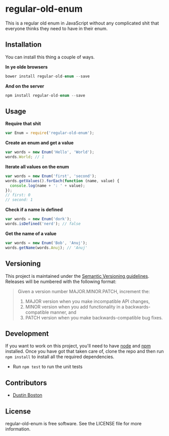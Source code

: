 # regular-old-enum

This is a regular old enum in JavaScript without any complicated shit that
everyone thinks they need to have in their enum.

Installation
------------

You can install this thing a couple of ways.

**In ye olde browsers**

```js
bower install regular-old-enum --save
```

**And on the server**

```js
npm install regular-old-enum --save
```

Usage
-----

**Require that shit**

```js
var Enum = require('regular-old-enum');
```

**Create an enum and get a value**

```js
var words = new Enum('Hello', 'World');
words.World; // 1
```

**Iterate all values on the enum**

```js
var words = new Enum('first', 'second');
words.getValues().forEach(function (name, value) {
  console.log(name + ': ' + value);
});
// first: 0
// second: 1
```

**Check if a name is defined**

```js
var words = new Enum('dork');
words.isDefined('nerd'); // false
```

**Get the name of a value**

```js
var words = new Enum('Bob', 'Anuj');
words.getName(words.Anuj); // 'Anuj' 
```

Versioning
----------

This project is maintained under the [Semantic Versioning guidelines][semver].
Releases will be numbered with the following format:

> Given a version number MAJOR.MINOR.PATCH, increment the:
>
> 1. MAJOR version when you make incompatible API changes,
> 2. MINOR version when you add functionality in a backwards-compatible manner, and
> 3. PATCH version when you make backwards-compatible bug fixes.

Development
-----------

If you want to work on this project, you'll need to have [node][node]
and [npm][npm] installed. Once you have got that taken care of, clone the
repo and then run `npm install` to install all the required dependencies.

* Run `npm test` to run the unit tests

Contributors
------------

* [Dustin Boston][dblogit]

License
-------

regular-old-enum is free software. See the LICENSE file for more information.

[node]: http://nodejs.org/
[npm]: https://npmjs.org/
[dblogit]: http://dblogit.com
[semver]: http://semver.org/
